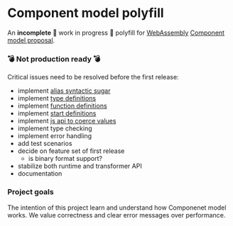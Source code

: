 # Component model polyfill

An **incomplete** 🚧 work in progress 🚧 polyfill for [WebAssembly](https://webassembly.org/) [Component model proposal](https://github.com/WebAssembly/component-model).

### 💣 Not production ready 💣

Critical issues need to be resolved before the first release:

- implement [alias syntactic sugar](https://github.com/WebAssembly/component-model/blob/main/design/mvp/Explainer.md#alias-definitions)
- implement [type definitions](https://github.com/WebAssembly/component-model/blob/main/design/mvp/Explainer.md#type-definitions)
- implement [function definitions](https://github.com/WebAssembly/component-model/blob/main/design/mvp/Explainer.md#function-definitions)
- implement [start definitions](https://github.com/WebAssembly/component-model/blob/main/design/mvp/Explainer.md#start-definitions)
- implement [js api to coerce values](https://github.com/WebAssembly/component-model/blob/main/design/mvp/Explainer.md#js-api)
- implement type checking
- implement error handling
- add test scenarios
- decide on feature set of first release
  - is binary format support?
- stabilize both runtime and transformer API
- documentation

### Project goals

The intention of this project learn and understand how Componenet model works. We value correctness and clear error messages over performance.
